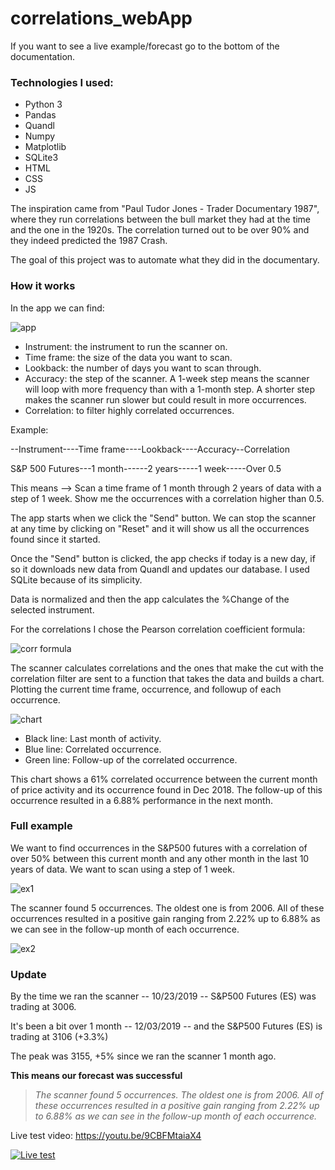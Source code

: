 # correlations_webApp
If you want to see a live example/forecast go to the bottom of the documentation.
 ### Technologies I used: 
- Python 3
- Pandas
- Quandl
- Numpy
- Matplotlib
- SQLite3
- HTML
- CSS
- JS

The inspiration came from "Paul Tudor Jones - Trader Documentary 1987", where they run correlations between the bull market they had at the time and the one in the 1920s. The correlation turned out to be over 90% and they indeed predicted the 1987 Crash.

The goal of this project was to automate what they did in the documentary. 

### How it works
In the app we can find:

![app](https://github.com/3dvg/correlations_webApp/blob/master/imgs/app.png)

- Instrument: the instrument to run the scanner on.
- Time frame: the size of the data you want to scan. 
- Lookback: the number of days you want to scan through.
- Accuracy: the step of the scanner. A 1-week step means the scanner will loop with more frequency than with a 1-month step. A shorter step makes the scanner run slower but could result in more occurrences.
- Correlation: to filter highly correlated occurrences.

Example:

--Instrument----Time frame----Lookback----Accuracy--Correlation
  
S&P 500 Futures---1 month------2 years-----1 week-----Over 0.5

This means --> Scan a time frame of 1 month through 2 years of data with a step of 1 week. Show me the occurrences with a correlation higher than 0.5.

The app starts when we click the "Send" button. We can stop the scanner at any time by clicking on "Reset" and it will show us all the occurrences found since it started.

Once the "Send" button is clicked, the app checks if today is a new day, if so it downloads new data from Quandl and updates our database. I used SQLite because of its simplicity.

Data is normalized and then the app calculates the %Change of the selected instrument.

For the correlations I chose the Pearson correlation coefficient formula:

![corr formula](https://github.com/3dvg/correlations_webApp/blob/master/imgs/pearson.svg)

The scanner calculates correlations and the ones that make the cut with the correlation filter are sent to a function that takes the data and builds a chart. Plotting the current time frame, occurrence, and followup of each occurrence.

![chart](https://github.com/3dvg/correlations_webApp/blob/master/imgs/chart.png)

- Black line: Last month of activity. 
- Blue line: Correlated occurrence.
- Green line: Follow-up of the correlated occurrence. 

This chart shows a 61% correlated occurrence between the current month of price activity and its occurrence found in Dec 2018. The follow-up of this occurrence resulted in a 6.88% performance in the next month. 

### Full example 
We want to find occurrences in the S&P500 futures with a correlation of over 50% between this current month and any other month in the last 10 years of data. We want to scan using a step of 1 week.

![ex1](https://github.com/3dvg/correlations_webApp/blob/master/imgs/ex1.png)

The scanner found 5 occurrences. The oldest one is from 2006. All of these occurrences resulted in a positive gain ranging from 2.22% up to 6.88% as we can see in the follow-up month of each occurrence.

![ex2](https://github.com/3dvg/correlations_webApp/blob/master/imgs/ex2.png)

### Update
By the time we ran the scanner -- 10/23/2019 -- S&P500 Futures (ES) was trading at 3006.

It's been a bit over 1 month -- 12/03/2019 -- and the S&P500 Futures (ES) is trading at 3106 (+3.3%)

The peak was 3155, +5% since we ran the scanner 1 month ago.

**This means our forecast was successful**
>*The scanner found 5 occurrences. The oldest one is from 2006. All of these occurrences resulted in a positive gain ranging from 2.22% up to 6.88% as we can see in the follow-up month of each occurrence.*

Live test video: 
https://youtu.be/9CBFMtaiaX4

[![Live test](https://img.youtube.com/vi/9CBFMtaiaX4/0.jpg)](https://youtu.be/9CBFMtaiaX4)


